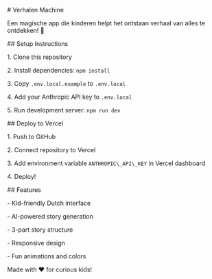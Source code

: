 \# Verhalen Machine



Een magische app die kinderen helpt het ontstaan verhaal van alles te ontdekken! 🌟



\## Setup Instructions



1\. Clone this repository

2\. Install dependencies: `npm install`

3\. Copy `.env.local.example` to `.env.local`

4\. Add your Anthropic API key to `.env.local`

5\. Run development server: `npm run dev`



\## Deploy to Vercel



1\. Push to GitHub

2\. Connect repository to Vercel

3\. Add environment variable `ANTHROPIC\_API\_KEY` in Vercel dashboard

4\. Deploy!



\## Features



\- Kid-friendly Dutch interface

\- AI-powered story generation

\- 3-part story structure

\- Responsive design

\- Fun animations and colors



Made with ❤️ for curious kids!

